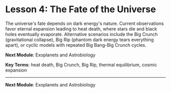 # Lesson 4: The Fate of the Universe

The universe's fate depends on dark energy's nature. Current observations favor eternal expansion leading to heat death, where stars die and black holes eventually evaporate. Alternative scenarios include the Big Crunch (gravitational collapse), Big Rip (phantom dark energy tears everything apart), or cyclic models with repeated Big Bang-Big Crunch cycles.

**Next Module**: Exoplanets and Astrobiology

**Key Terms**: heat death, Big Crunch, Big Rip, thermal equilibrium, cosmic expansion

---

**Next Module**: Exoplanets and Astrobiology
